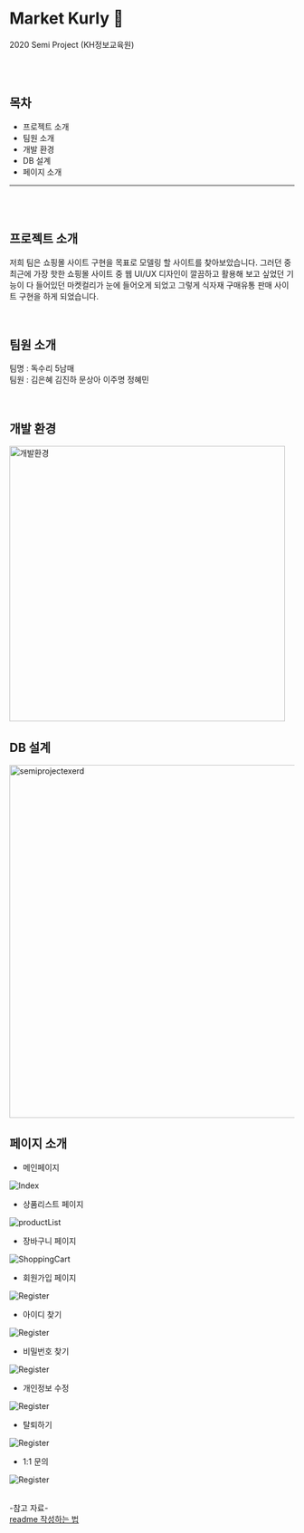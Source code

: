 # Market Kurly 🛒
2020 Semi Project (KH정보교육원)

<br/>
<br/>

## 목차
- 프로젝트 소개
- 팀원 소개
- 개발 환경
- DB 설계
- 페이지 소개

-------------

<br/>
<br/>

## 프로젝트 소개
저희 팀은 쇼핑몰 사이트 구현을 목표로 모델링 할 사이트를 찾아보았습니다. 
그러던 중 최근에 가장 핫한 쇼핑몰 사이트 중 웹 UI/UX 디자인이 깔끔하고
활용해 보고 싶었던 기능이 다 들어있던 마켓컬리가 눈에 들어오게 되었고 
그렇게 식자재 구매유통 판매 사이트 구현을 하게 되었습니다.

<br/>

## 팀원 소개
팀명 : 독수리 5남매 <br/>
팀원 : 김은혜 김진하 문상아 이주명 정혜민

<br/>

## 개발 환경
<img width="487" alt="개발환경" src="https://user-images.githubusercontent.com/51870028/92546447-8aba5800-f28d-11ea-8c79-db4b9cd01ba5.PNG">

<br/>

## DB 설계
<img width="624" alt="semiprojectexerd" src="https://user-images.githubusercontent.com/51870028/92545488-3a41fb00-f28b-11ea-839f-79e188672071.png">

<br/>

## 페이지 소개
- 메인페이지
<img alt="Index" src="https://user-images.githubusercontent.com/51870028/92546929-b5f17700-f28e-11ea-8864-7653684e25fa.png">

- 상품리스트 페이지
<img alt="productList" src="https://user-images.githubusercontent.com/51870028/92547242-6a8b9880-f28f-11ea-8625-edaedaa91f8b.png">

- 장바구니 페이지
<img alt="ShoppingCart" src="https://user-images.githubusercontent.com/51870028/92547397-c1916d80-f28f-11ea-9310-745188b23b4a.png">

- 회원가입 페이지
<img alt="Register" src="https://user-images.githubusercontent.com/66661653/92554617-babf2680-f2a0-11ea-9efe-0b39d715d964.png">

- 아이디 찾기
<img alt="Register" src="https://user-images.githubusercontent.com/66661653/92556542-2dca9c00-f2a5-11ea-8086-7ee2145a3500.png">

- 비밀번호 찾기
<img alt="Register" src="https://user-images.githubusercontent.com/66661653/92556607-5f436780-f2a5-11ea-9692-05a6dc39f538.png">

- 개인정보 수정
<img alt="Register" src="https://user-images.githubusercontent.com/66661653/92556869-f01a4300-f2a5-11ea-9da0-86a91077ebdc.png">

- 탈퇴하기
<img alt="Register" src="https://user-images.githubusercontent.com/66661653/92556787-be08e100-f2a5-11ea-97dd-ae94ffeba831.png">

- 1:1 문의 
<img alt="Register" src="https://user-images.githubusercontent.com/66661653/92556713-9580e700-f2a5-11ea-9aa3-6fc694290e3f.png">

<br/>
<br/>

-참고 자료- <br/>
<a href="https://m.blog.naver.com/jooeun0502/221956294941">readme 작성하는 법</a>
